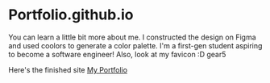 # Portfolio.github.io
You can learn a little bit more about me. 
I constructed the design on Figma and used coolors to generate a color palette. 
I'm a first-gen student aspiring to become a software engineer! 
Also, look at my favicon :D gear5

Here's the finished site [My Portfolio](https://tasmiachow.github.io/Portfolio.github.io/)
